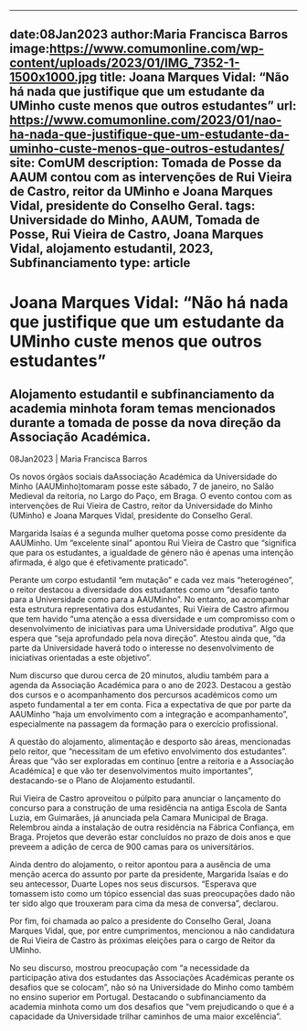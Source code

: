 
---
date:08Jan2023
author:Maria Francisca Barros
image:https://www.comumonline.com/wp-content/uploads/2023/01/IMG_7352-1-1500x1000.jpg
title: Joana Marques Vidal: “Não há nada que justifique que um estudante da UMinho custe menos que outros estudantes”
url: https://www.comumonline.com/2023/01/nao-ha-nada-que-justifique-que-um-estudante-da-uminho-custe-menos-que-outros-estudantes/
site: ComUM
description: Tomada de Posse da AAUM contou com as intervenções de Rui Vieira de Castro, reitor da UMinho e Joana Marques Vidal, presidente do Conselho Geral.
tags: Universidade do Minho, AAUM, Tomada de Posse, Rui Vieira de Castro, Joana Marques Vidal, alojamento estudantil, 2023, Subfinanciamento
type: article
---


# Joana Marques Vidal: “Não há nada que justifique que um estudante da UMinho custe menos que outros estudantes”

## Alojamento estudantil e subfinanciamento da academia minhota foram temas mencionados durante a tomada de posse da nova direção da Associação Académica.

08Jan2023 | Maria Francisca Barros

Os novos órgãos sociais daAssociação Académica da Universidade do Minho (AAUMinho)tomaram posse este sábado, 7 de janeiro, no Salão Medieval da reitoria, no Largo do Paço, em Braga. O evento contou com as intervenções de Rui Vieira de Castro, reitor da Universidade do Minho (UMinho) e Joana Marques Vidal, presidente do Conselho Geral.

Margarida Isaías é a segunda mulher quetoma posse como presidente da AAUMinho. Um “excelente sinal” apontou Rui Vieira de Castro que “significa que para os estudantes, a igualdade de género não é apenas uma intenção afirmada, é algo que é efetivamente praticado”.

Perante um corpo estudantil “em mutação” e cada vez mais “heterogéneo”, o reitor destacou a diversidade dos estudantes como um “desafio tanto para a Universidade como para a AAUMinho”. No entanto, ao acompanhar esta estrutura representativa dos estudantes, Rui Vieira de Castro afirmou que tem havido “uma atenção a essa diversidade e um compromisso com o desenvolvimento de iniciativas para uma Universidade produtiva”. Algo que espera que “seja aprofundado pela nova direção”. Atestou ainda que, “da parte da Universidade haverá todo o interesse no desenvolvimento de iniciativas orientadas a este objetivo”.

Num discurso que durou cerca de 20 minutos, aludiu também para a agenda da Associação Académica para o ano de 2023. Destacou a gestão dos cursos e o acompanhamento dos percursos académicos como um aspeto fundamental a ter em conta. Fica a expectativa de que por parte da AAUMinho “haja um envolvimento com a integração e acompanhamento”, especialmente na passagem da formação para o exercício profissional.

A questão do alojamento, alimentação e desporto são áreas, mencionadas pelo reitor, que “necessitam de um efetivo envolvimento dos estudantes”. Áreas que “vão ser exploradas em contínuo [entre a reitoria e a Associação Académica] e que vão ter desenvolvimentos muito importantes”, destacando-se o Plano de Alojamento estudantil.

Rui Vieira de Castro aproveitou o púlpito para anunciar o lançamento do concurso para a construção de uma residência na antiga Escola de Santa Luzia, em Guimarães, já anunciada pela Camara Municipal de Braga. Relembrou ainda a instalação de outra residência na Fábrica Confiança, em Braga. Projetos que deverão estar concluídos no prazo de dois anos e que preveem a adição de cerca de 900 camas para os universitários.

Ainda dentro do alojamento, o reitor apontou para a ausência de uma menção acerca do assunto por parte da presidente, Margarida Isaías e do seu antecessor, Duarte Lopes nos seus discursos. “Esperava que tomassem isto como um tópico essencial das suas preocupações dado não ter sido algo que trouxeram para cima da mesa de conversa”, declarou.

Por fim, foi chamada ao palco a presidente do Conselho Geral, Joana Marques Vidal, que, por entre cumprimentos, mencionou a não candidatura de Rui Vieira de Castro às próximas eleições para o cargo de Reitor da UMinho.

No seu discurso, mostrou preocupação com “a necessidade da participação ativa dos estudantes das Associações Académicas perante os desafios que se colocam”, não só na Universidade do Minho como também no ensino superior em Portugal. Destacando o subfinanciamento da academia minhota como um dos desafios que “vem prejudicando o que é a capacidade da Universidade trilhar caminhos de uma maior excelência”.

